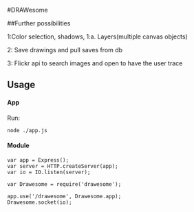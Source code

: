 #DRAWesome

##Further possibilities

1:Color selection, shadows, 
1:a. Layers(multiple canvas objects)

2: Save drawings and pull saves from db

3: Flickr api to search images and open to have the user trace

## Usage
#### App
Run:

```node ./app.js```

#### Module

    var app = Express();
    var server = HTTP.createServer(app);
    var io = IO.listen(server);
    
    var Drawesome = require('drawesome');
    
    app.use('/drawesome', Drawesome.app);
    Drawesome.socket(io);
